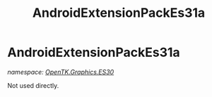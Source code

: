 ﻿---
title: AndroidExtensionPackEs31a
---

# AndroidExtensionPackEs31a
_namespace: [OpenTK.Graphics.ES30](N-OpenTK.Graphics.ES30.html)_

Not used directly.




